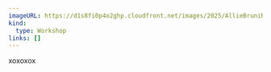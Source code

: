 ```yaml
---
imageURL: https://d1s8fi0p4o2ghp.cloudfront.net/images/2025/AllieBruniRiendeau.jpg
kind:
  type: Workshop
links: []
---
```

xoxoxox